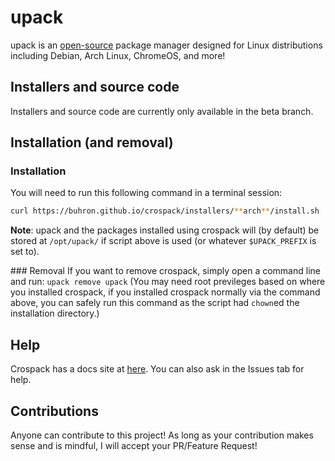 # upack
upack is an [open-source](https://github.com/buhron/upack/#) package manager designed for Linux distributions including Debian, Arch Linux, ChromeOS, and more!
## Installers and source code          
Installers and source code are currently only available in the beta branch.
## Installation (and removal)

### Installation
You will need to run this following command in a terminal session:

```bash
curl https://buhron.github.io/crospack/installers/**arch**/install.sh | sudo -s
```

**Note**: upack and the packages installed using crospack will (by default) be stored at `/opt/upack/` if script above is used (or whatever `$UPACK_PREFIX` is set to).

​​​### Removal
If you want to remove crospack, simply open a command line and run: `upack remove upack` (You may need root previleges based on where you installed crospack, if you installed crospack normally via the command above, you can safely run this command as the script had `chown`ed the installation directory.)

## Help
Crospack has a docs site at [here](https://buhron.github.io/upack/doc/welcome/). You can also ask in the Issues tab for help.<br>

## Contributions
Anyone can contribute to this project! As long as your contribution makes sense and is mindful, I will accept your PR/Feature Request!
